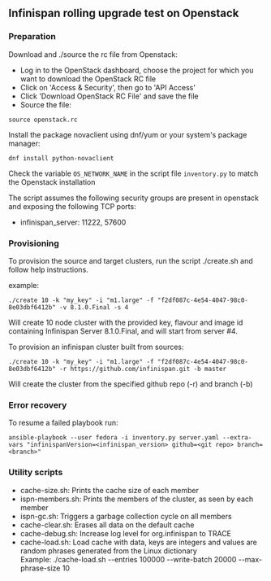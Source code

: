 ## Infinispan rolling upgrade test on Openstack

### Preparation

Download and ./source the rc file from Openstack:    
* Log in to the OpenStack dashboard, choose the project for which you want to download the OpenStack RC file
* Click on 'Access & Security', then go to 'API Access'
* Click 'Download OpenStack RC File' and save the file
* Source the file:

```
source openstack.rc
```

Install the package novaclient using dnf/yum or your system's package manager:

```
dnf install python-novaclient
```

Check the variable ```OS_NETWORK_NAME``` in the script file ```inventory.py``` to 
match the Openstack installation

The script assumes the following security groups are present in openstack and exposing the following TCP ports:

* infinispan_server: 11222, 57600


### Provisioning

To provision the source and target clusters, run the script ./create.sh and follow help instructions.

example:

```
./create 10 -k "my_key" -i "m1.large" -f "f2df087c-4e54-4047-98c0-8e03dbf6412b" -v 8.1.0.Final -s 4
```

Will create 10 node cluster with the provided key, flavour and image id containing Infinispan Server 8.1.0.Final, and will start from server #4.

To provision an infinispan cluster built from sources:

```
./create 10 -k "my_key" -i "m1.large" -f "f2df087c-4e54-4047-98c0-8e03dbf6412b" -r https://github.com/infinispan.git -b master
```

Will create the cluster from the specified github repo (-r) and branch (-b) 

### Error recovery

To resume a failed playbook run:

```
ansible-playbook --user fedora -i inventory.py server.yaml --extra-vars "infinispanVersion=<infinispan_version> github=<git repo> branch=<branch>"
```

### Utility scripts

* cache-size.sh:   Prints the cache size of each member
* ispn-members.sh: Prints the members of the cluster, as seen by each member
* ispn-gc.sh:      Triggers a garbage collection cycle on all members
* cache-clear.sh:  Erases all data on the default cache
* cache-debug.sh:  Increase log level for org.infinispan to TRACE
* cache-load.sh:   Load cache with data, keys are integers and values are random phrases generated from the Linux dictionary  
                   Example: ./cache-load.sh --entries 100000 --write-batch 20000 --max-phrase-size 10
